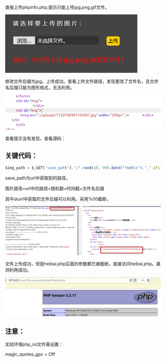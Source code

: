 直接上传phpinfo.php,提示只能上传jpg,png,gif文件。

![](https://raw.githubusercontent.com/h1iba1/h1iba1.github.io/refs/heads/master/_posts/CTF/ctf/文件上传漏洞/upload_labs靶场/images/AC657A20E20D4D46B962E32BA4387C51clipboard.png)

修改文件后缀为jpg。上传成功。查看上传文件路径，发现更改了文件名，且文件名后缀只能为图形格式，无法利用。

![](https://raw.githubusercontent.com/h1iba1/h1iba1.github.io/refs/heads/master/_posts/CTF/ctf/文件上传漏洞/upload_labs靶场/images/87408F3683474EF3B8EA43AF67D0E608clipboard.png)



查看提示没有发现，查看源码：

## 关键代码：

```javascript
$img_path = $_GET['save_path']."/".rand(10, 99).date("YmdHis").".".$file_ext;
```

save_path为url中获取到的路径。

图片路径=url中的路径+随机数+时间戳+文件名后缀

其中从url中获取的文件后缀可以利用。采用%00截断。



![](https://raw.githubusercontent.com/h1iba1/h1iba1.github.io/refs/heads/master/_posts/CTF/ctf/文件上传漏洞/upload_labs靶场/images/3E060FAD80584AC7911C436DB39936B8clipboard.png)



文件上传成功，但是heibai.php后面的参数都已被截断。直接访问heibai,php。漏洞利用成功。

![](https://raw.githubusercontent.com/h1iba1/h1iba1.github.io/refs/heads/master/_posts/CTF/ctf/文件上传漏洞/upload_labs靶场/images/40ACD57856B44445BB9D2CEEA442FE63clipboard.png)



## 注意：

实验环境php_ini文件需设置：

magic_quotes_gpc = Off
